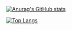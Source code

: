 [![Anurag's GitHub stats](https://github-readme-stats.vercel.app/api?username=faustocristiano&show_icons=true&&theme=dracula&count_private=true)](https://github.com/faustocristiano/)

[![Top Langs](https://github-readme-stats.vercel.app/api/top-langs/?username=faustocristiano)](https://github.com/faustocristiano/github-readme-stats)
